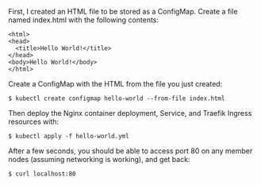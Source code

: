 First, I created an HTML file to be stored as a ConfigMap. Create a file named index.html with the following contents:

    <html>
    <head>
      <title>Hello World!</title>
    </head>
    <body>Hello World!</body>
    </html>

Create a ConfigMap with the HTML from the file you just created:

`$ kubectl create configmap hello-world --from-file index.html`

Then deploy the Nginx container deployment, Service, and Traefik Ingress resources with:

`$ kubectl apply -f hello-world.yml`

After a few seconds, you should be able to access port 80 on any member nodes (assuming networking is working), and get back:

`$ curl localhost:80`
